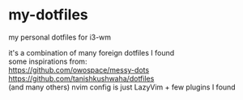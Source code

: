 # my-dotfiles
my personal dotfiles for i3-wm

it's a combination of many foreign dotfiles I found <br>
some inspirations from: <br>
https://github.com/owospace/messy-dots <br>
https://github.com/tanishkushwaha/dotfiles <br>
(and many others)
nvim config is just LazyVim + few plugins I found<br>
